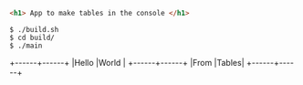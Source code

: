 ```html
<h1> App to make tables in the console </h1>
```

```shell
$ ./build.sh
$ cd build/
$ ./main
```

+------+------+
|Hello |World |
+------+------+
|From  |Tables|
+------+------+
